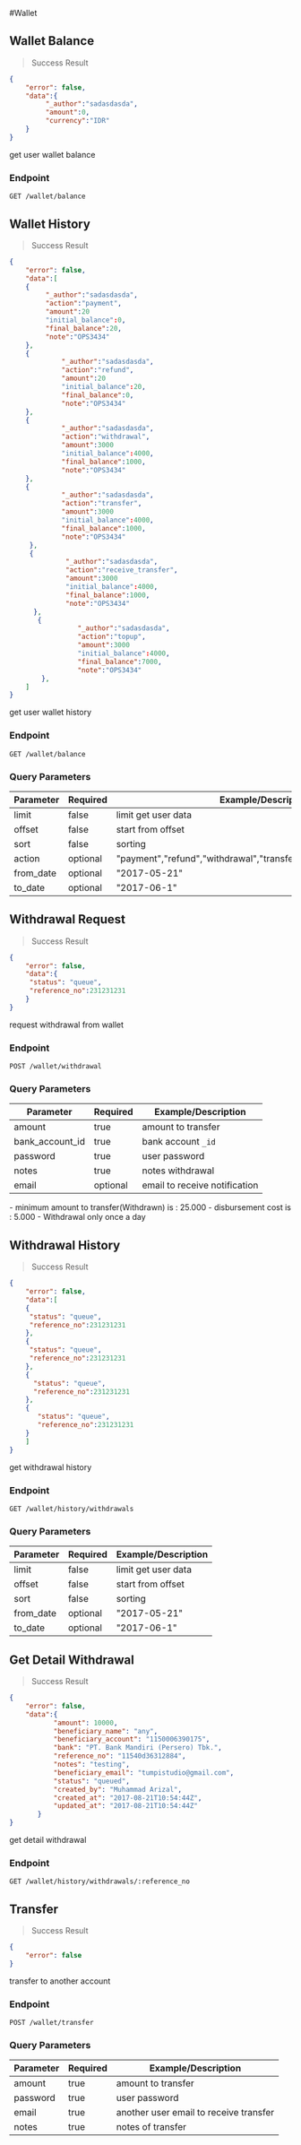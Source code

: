 #Wallet

## Wallet Balance
> Success Result

```json
{
    "error": false,
    "data":{
         "_author":"sadasdasda",
         "amount":0,
         "currency":"IDR"
    }
}
```
get user wallet balance

### Endpoint

`GET /wallet/balance`


## Wallet History
> Success Result

```json
{
    "error": false,
    "data":[
    {
         "_author":"sadasdasda",
         "action":"payment",
         "amount":20
         "initial_balance":0,
         "final_balance":20,
         "note":"OPS3434"
    },
    {
             "_author":"sadasdasda",
             "action":"refund",
             "amount":20
             "initial_balance":20,
             "final_balance":0,
             "note":"OPS3434"
    },
    {
             "_author":"sadasdasda",
             "action":"withdrawal",
             "amount":3000
             "initial_balance":4000,
             "final_balance":1000,
             "note":"OPS3434"
    },
    {
             "_author":"sadasdasda",
             "action":"transfer",
             "amount":3000
             "initial_balance":4000,
             "final_balance":1000,
             "note":"OPS3434"
     },
     {
              "_author":"sadasdasda",
              "action":"receive_transfer",
              "amount":3000
              "initial_balance":4000,
              "final_balance":1000,
              "note":"OPS3434"
      },
       {
                 "_author":"sadasdasda",
                 "action":"topup",
                 "amount":3000
                 "initial_balance":4000,
                 "final_balance":7000,
                 "note":"OPS3434"
        },
    ]
}
```
get user wallet history

### Endpoint

`GET /wallet/balance`

### Query Parameters
Parameter | Required | Example/Description
--------- | ------- | -----------
limit        | false    | limit get user data
offset         |false | start from offset
sort      |  false  | sorting
action | optional | "payment","refund","withdrawal","transfer","receive_transfer","topup"
from_date | optional | "2017-05-21"
to_date | optional | "2017-06-1"


## Withdrawal Request
> Success Result

```json
{
    "error": false,
    "data":{
     "status": "queue",
     "reference_no":231231231
    }
}
```
request withdrawal from wallet

### Endpoint

`POST /wallet/withdrawal`

### Query Parameters
Parameter | Required | Example/Description
--------- | ------- | -----------
amount    | true    | amount to transfer
bank_account_id | true | bank account `_id`
password  | true | user password
notes     | true  | notes withdrawal
email     | optional | email to receive notification

<aside class="notice">
- minimum amount to transfer(Withdrawn) is : 25.000
- disbursement cost is : 5.000
- Withdrawal only once a day
</aside>


## Withdrawal History
> Success Result

```json
{
    "error": false,
    "data":[
    {
     "status": "queue",
     "reference_no":231231231
    },
    {
     "status": "queue",
     "reference_no":231231231
    },
    {
      "status": "queue",
      "reference_no":231231231
    },
    {
       "status": "queue",
       "reference_no":231231231
    }
    ]
}
```
get withdrawal history

### Endpoint

`GET /wallet/history/withdrawals`

### Query Parameters
Parameter | Required | Example/Description
--------- | ------- | -----------
limit        | false    | limit get user data
offset         |false | start from offset
sort      |  false  | sorting
from_date | optional | "2017-05-21"
to_date | optional | "2017-06-1"

## Get Detail Withdrawal
> Success Result

```json
{
    "error": false,
    "data":{
           "amount": 10000,
           "beneficiary_name": "any",
           "beneficiary_account": "1150006390175",
           "bank": "PT. Bank Mandiri (Persero) Tbk.",
           "reference_no": "11540d36312884",
           "notes": "testing",
           "beneficiary_email": "tumpistudio@gmail.com",
           "status": "queued",
           "created_by": "Muhammad Arizal",
           "created_at": "2017-08-21T10:54:44Z",
           "updated_at": "2017-08-21T10:54:44Z"
       }
}
```
get detail withdrawal

### Endpoint

`GET /wallet/history/withdrawals/:reference_no`

## Transfer
> Success Result

```json
{
    "error": false
}
```
transfer to another account

### Endpoint

`POST /wallet/transfer`

### Query Parameters
Parameter | Required | Example/Description
--------- | ------- | -----------
amount        | true    | amount to transfer
password       |true | user password
email      |  true  |another user email to receive transfer
notes | true | notes of transfer

